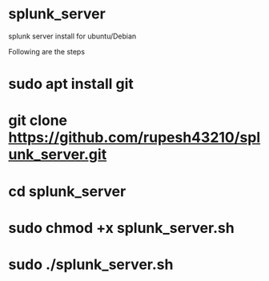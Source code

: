 # splunk_server
splunk server install
 for ubuntu/Debian
 
 Following are the steps
 
 # sudo apt install git
 
 # git clone https://github.com/rupesh43210/splunk_server.git
 
 # cd splunk_server
 
 # sudo chmod +x splunk_server.sh
 
# sudo ./splunk_server.sh
